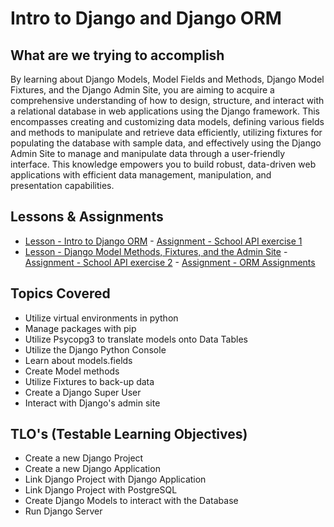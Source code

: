 # Intro to Django and Django ORM

## What are we trying to accomplish

By learning about Django Models, Model Fields and Methods, Django Model Fixtures, and the Django Admin Site, you are aiming to acquire a comprehensive understanding of how to design, structure, and interact with a relational database in web applications using the Django framework. This encompasses creating and customizing data models, defining various fields and methods to manipulate and retrieve data efficiently, utilizing fixtures for populating the database with sample data, and effectively using the Django Admin Site to manage and manipulate data through a user-friendly interface. This knowledge empowers you to build robust, data-driven web applications with efficient data management, manipulation, and presentation capabilities.

## Lessons & Assignments

- [Lesson - Intro to Django ORM](./1-intro-django-orm.md)
        - [Assignment - School API exercise 1]()
- [Lesson - Django Model Methods, Fixtures, and the Admin Site](./2-fields-methods-fixtures-admin.md)
        - [Assignment - School API exercise 2]()
        - [Assignment - ORM Assignments](https://classroom.github.com/a/HfH7CgUJ)

## Topics Covered

- Utilize virtual environments in python
- Manage packages with pip
- Utilize Psycopg3 to translate models onto Data Tables
- Utilize the Django Python Console
- Learn about models.fields
- Create Model methods
- Utilize Fixtures to back-up data
- Create a Django Super User
- Interact with Django's admin site

## TLO's (Testable Learning Objectives)

- Create a new Django Project
- Create a new Django Application
- Link Django Project with Django Application
- Link Django Project with PostgreSQL
- Create Django Models to interact with the Database
- Run Django Server
